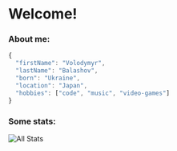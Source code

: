 # Welcome!

### About me:

```javascript
{
  "firstName": "Volodymyr",
  "lastName": "Balashov",
  "born": "Ukraine",
  "location": "Japan",
  "hobbies": ["code", "music", "video-games"]
}
```

### Some stats:

![All Stats](https://github-readme-stats-axpwmfcg3.vercel.app/api?username=volod-one&bg_color=171717&title_color=DA0037&text_color=EDEDED&icon_color=444444&show_icons=true&include_all_commits=true&count_private=true&hide=contribs)
